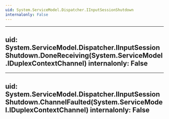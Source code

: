 ```yaml
---
uid: System.ServiceModel.Dispatcher.IInputSessionShutdown
internalonly: False
---
```


---
uid: System.ServiceModel.Dispatcher.IInputSessionShutdown.DoneReceiving(System.ServiceModel.IDuplexContextChannel)
internalonly: False
---

---
uid: System.ServiceModel.Dispatcher.IInputSessionShutdown.ChannelFaulted(System.ServiceModel.IDuplexContextChannel)
internalonly: False
---
